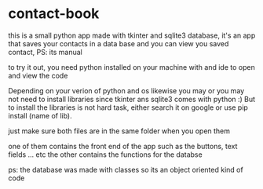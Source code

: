 # contact-book
this is a small python app made with tkinter and sqlite3 database,
it's an app that saves your contacts in a data base and you can view you saved contact, PS: its manual 

to try it out, you need python installed on your machine with and ide to open and view the code

Depending on your verion of python and os likewise you may or you may not need to install libraries since tkinter ans sqlite3 comes with python :)
But to install the libraries is not hard task, either search it on google or use pip install (name of lib). 

just make sure both files are in the same folder when you open them

one of them contains the front end of the app such as the buttons, text fields ... etc
the other contains the functions for the databse

ps: the database was made with classes so its an object oriented kind of code

